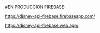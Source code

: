 #EN PRODUCCION FIREBASE: 

https://disney-api-firebase.firebaseapp.com/

https://disney-api-firebase.web.app/

